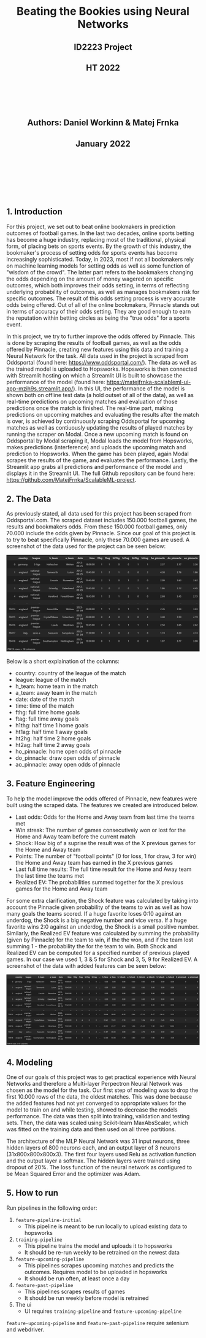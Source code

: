 # **<p style="text-align: center;">Beating the Bookies using Neural Networks</p>**
## **<p style="text-align: center;">ID2223 Project</p>**
## **<p style="text-align: center;">HT 2022</p>**  



<br/><br/>
<br/><br/>
## <p style="text-align: center;">Authors: **Daniel Workinn & Matej Frnka**</p> 
## <p style="text-align: center;">January 2022</p> 

<br/><br/>
<br/><br/>
<br/><br/> 

## 1. Introduction

For this project, we set out to beat online bookmakers in prediction outcomes of football games. In the last two decades, online sports betting has become a huge industry, replacing most of the traditional, physical form, of placing bets on sports events. By the growth of this industry, the bookmaker's process of setting odds for sports events has become increasingly sophisticated. Today, in 2023, most if not all bookmakers rely on machine learning models for setting odds as well as some function of "wisdom of the crowd". The latter part refers to the bookmakers changing the odds depending on the amount of money wagered on specific outcomes, which both improves their odds setting, in terms of reflecting underlying probability of outcomes, as well as manages bookmakers risk for specific outcomes. The result of this odds setting process is very accurate odds being offered. Out of all of the online bookmakers, Pinnacle stands out in terms of accuracy of their odds setting. They are good enough to earn the reputation within betting circles as being the "true odds" for a sports event.  

In this project, we try to further improve the odds offered by Pinnacle. This is done by scraping the results of football games, as well as the odds offered by Pinnacle, creating new features using this data and training a Neural Network for the task. All data used in the project is scraped from Oddsportal (found here: https://www.oddsportal.com/). The data as well as the trained model is uploaded to Hopsworks. Hopsworks is then connected with Streamlit hosting on which a Streamlit UI is built to showcase the performance of the model (found here: https://matejfrnka-scalableml-ui-app-mzih9s.streamlit.app/). In this UI, the performance of the model is shown both on offline test data (a hold outset of all of the data), as well as real-time predictions on upcoming matches and evaluation of those predictions once the match is finished. The real-time part, making predictions on upcoming matches and evaluating the results after the match is over, is achieved by continuously scraping Oddsportal for upcoming matches as well as contiuously updating the results of played matches by running the scraper on Modal. Once a new upcoming match is found on Oddsportal by Modal scraping it, Modal loads the model from Hopsworks, makes predictions (interference) and uploads the upcoming match and prediction to Hopsworks. When the game has been played, again Modal scrapes the results of the game, and evaluates the performance. Lastly, the Streamlit app grabs all predictions and performance of the model and displays it in the Streamlit UI. The full Github repository can be found here: https://github.com/MatejFrnka/ScalableML-project.

## 2. The Data

As previously stated, all data used for this project has been scraped from Oddsportal.com. The scraped dataset includes 150.000 football games, the results and bookmakers odds. From these 150.000 football games, only 70.000 include the odds given by Pinnacle. Since our goal of this project is to try to beat specifically Pinnacle, only these 70.000 games are used. A screenshot of the data used for the project can be seen below:

![alt text](./images/id2223%20project%20data.png "Football Dataset")

Below is a short explaination of the columns:
* country: country of the league of the match
* league: league of the match
* h_team: home team in the match
* a_team: away team in the match
* date: date of the match
* time: time of the match
* fthg: full time home goals
* ftag: full time away goals
* h1thg: half time 1 home goals
* ht1ag: half time 1 away goals
* ht2hg: half time 2 home goals
* ht2ag: half time 2 away goals
* ho_pinnacle: home open odds of pinnacle
* do_pinnacle: draw open odds of pinnacle
* ao_pinnacle: away open odds of pinnacle

## 3. Feature Engineering

To help the model improve the odds offered of Pinnacle, new features were built using the scraped data. The features we created are introduced below.  

* Last odds: Odds for the Home and Away team from last time the teams met
* Win streak: The number of games consecutively won or lost for the Home and Away team before the current match
* Shock: How big of a suprise the result was of the X previous games for the Home and Away team
* Points: The number of "football points" (0 for loss, 1 for draw, 3 for win) the Home and Away team has earned in the X previous games
* Last full time results: The full time result for the Home and Away team the last time the teams met
* Realized EV: The probabilities summed together for the X previous games for the Home and Away team 

For some extra clarification, the Shock feature was calculated by taking into account the Pinnacle given probability of the teams to win as well as how many goals the teams scored. If a huge favorite loses 0:10 against an underdog, the Shock is a big negative number and vice versa. If a huge favorite wins 2:0 against an underdog, the Shock is a small positive number. Similarly, the Realized EV feature was calculated by summing the probability (given by Pinnacle) for the team to win, if the the won, and if the team lost summing 1 - the probability the for the team to win. Both Shock and Realized EV can be computed for a specified number of previous played games. In our case we used 1, 3 & 5 for Shock and 3, 5, 9 for Realized EV. A screenshot of the data with added features can be seen below:

![alt text](./images/id2223%20project%20data%20with%20features.png "Football Dataset")


## 4. Modeling

One of our goals of this project was to get practical experience with Neural Networks and therefore a Multi-layer Perpectron Neural Network was chosen as the model for the task. Our first step of modeling was to drop the first 10.000 rows of the data, the oldest matches. This was done because the added features had not yet converged to appropriate values for the model to train on and while testing, showed to decrease the models performance. The data was then split into training, validation and testing sets. Then, the data was scaled using Scikit-learn MaxAbsScaler, which was fitted on the training data and then used on all three partitions.    

The architecture of the MLP Neural Network was 31 input neurons, three hidden layers of 800 neurons each, and an output layer of 3 neurons (31x800x800x800x3). The first four layers used Relu as activation function and the output layer a softmax. The hidden layers were trained using dropout of 20%. The loss function of the neural network as configured to be Mean Squared Error and the optimizer was Adam.

## 5. How to run
Run pipelines in the following order:

1. `feature-pipeline-initial`
    * This pipeline is meant to be run locally to upload existing data to hopsworks
1. `training-pipeline`
    * This pipeline trains the model and uploads it to hopsworks
    * It should be re-run weekly to be retrained on the newest data
1. `feature-upcoming-pipeline`
    * This pipelines scrapes upcoming matches and predicts the outcomes. Requires model to be uploaded in hopsworks
    * It should be run often, at least once a day
1. `feature-past-pipeline`
    * This pipelines scrapes results of games
    * It should be run weekly before model is retrained
1. The ui
    * UI requires `training-pipeline` and `feature-upcoming-pipeline`

`feature-upcoming-pipeline` and `feature-past-pipeline` require selenium and webdriver.
